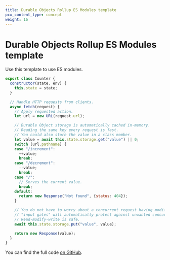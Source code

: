 ```yaml
---
title: Durable Objects Rollup ES Modules template
pcx_content_type: concept
weight: 16
---
```


# Durable Objects Rollup ES Modules template

Use this template to use ES modules. 

```js
export class Counter {
  constructor(state, env) {
    this.state = state;
  }

  // Handle HTTP requests from clients.
  async fetch(request) {
    // Apply requested action.
    let url = new URL(request.url);

    // Durable Object storage is automatically cached in-memory.
    // Reading the same key every request is fast. 
    // You could also store the value in a class member.
    let value = await this.state.storage.get("value") || 0;
    switch (url.pathname) {
    case "/increment":
      ++value;
      break;
    case "/decrement":
      --value;
      break;
    case "/":
      // Serves the current value.
      break;
    default:
      return new Response("Not found", {status: 404});
    }

    // You do not have to worry about a concurrent request having modified the value in storage. 
    // "input gates" will automatically protect against unwanted concurrency. 
    // Read-modify-write is safe. 
    await this.state.storage.put("value", value);

    return new Response(value);
  }
}
```

You can find the full code [on GitHub](https://github.com/cloudflare/durable-objects-rollup-esm). 